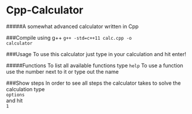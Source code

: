 # Cpp-Calculator
#####A somewhat advanced calculator written in Cpp

###Compile using g++
<code>g++ -std=c++11 calc.cpp -o calculator</code>

###Usage
To use this calculator just type in your calculation and hit enter!

#####Functions
To list all available functions type 
<code>help</code>
To use a function use the number next to it or type out the name

###Show steps
In order to see all steps the calculator takes to solve the calculation type <br/> 
<code>options</code> <br/>
and hit <br/>
<code>1</code>
